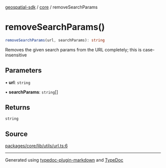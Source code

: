 [geospatial-sdk](../../index.md) / [core](../index.md) / removeSearchParams

# removeSearchParams()

```ts
removeSearchParams(url, searchParams): string
```

Removes the given search params from the URL completely; this is case-insensitive

## Parameters

• **url**: `string`

• **searchParams**: `string`[]

## Returns

`string`

## Source

[packages/core/lib/utils/url.ts:6](https://github.com/jahow/geospatial-sdk/blob/eda8b4f/packages/core/lib/utils/url.ts#L6)

---

Generated using [typedoc-plugin-markdown](https://www.npmjs.com/package/typedoc-plugin-markdown) and [TypeDoc](https://typedoc.org/)
